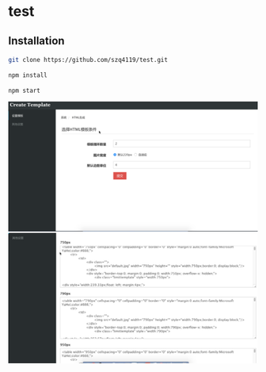 # test

## Installation
```bash
git clone https://github.com/szq4119/test.git
```
```bash
npm install
```
```bash
npm start
```
 ![image](https://github.com/szq4119/test/blob/master/doc/1.png)
 ![image](https://github.com/szq4119/test/blob/master/doc/2.png)

